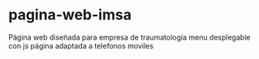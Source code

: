 # pagina-web-imsa
Página web diseñada para empresa de traumatología
menu desplegable con js
página adaptada a telefonos moviles
